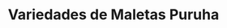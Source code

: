 ---
title: "Variedades de Maletas Puruha"
url: /quito/variedades-de-maletas-puruha/
shop: Allgemein
---